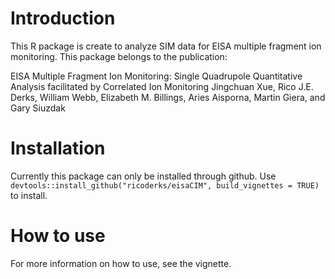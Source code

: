 # Introduction

This R package is create to analyze SIM data for EISA multiple fragment ion monitoring. This package belongs to the publication:

EISA Multiple Fragment Ion Monitoring: Single Quadrupole Quantitative Analysis facilitated by Correlated Ion Monitoring
Jingchuan Xue, Rico J.E. Derks, William Webb, Elizabeth M. Billings, Aries Aisporna, Martin Giera, and Gary Siuzdak

# Installation

Currently this package can only be installed through github. Use `devtools::install_github("ricoderks/eisaCIM", build_vignettes = TRUE)` to install.

# How to use

For more information on how to use, see the vignette.
